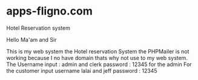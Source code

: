 # apps-fligno.com
Hotel Reservation system

Hello Ma'am and Sir

This is my web system the Hotel reservation System the PHPMailer is not working because I no have domain thats why not use to my web system. The Username input : admin and clerk  password : 12345 for the admin
        For the customer input username lalai and jeff password : 12345
       
 

